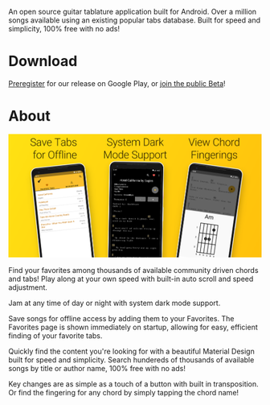 An open source guitar tablature application built for Android.  Over a million songs available using an existing popular tabs database. Built for speed and simplicity, 100% free with no ads!

# Download

[Preregister](https://play.google.com/store/apps/details?id=com.gbros.tabslite) for our release on Google Play, or [join the public Beta](https://play.google.com/apps/testing/com.gbros.tabslite)!

# About

![Tabs Lite](docs/img/screenshot/Tabs-Lite-Feature-Graphic.png "Tabs Lite Featured Image")

Find your favorites among thousands of available community driven chords and tabs! Play along at your own speed with built-in auto scroll and speed adjustment.

Jam at any time of day or night with system dark mode support.

Save songs for offline access by adding them to your Favorites.  The Favorites page is shown immediately on startup, allowing for easy, efficient finding of your favorite tabs.  

Quickly find the content you're looking for with a beautiful Material Design built for speed and simplicity. Search hundereds of thousands of available songs by title or author name, 100% free with no ads!

Key changes are as simple as a touch of a button with built in transposition. Or find the fingering for any chord by simply tapping the chord name!
